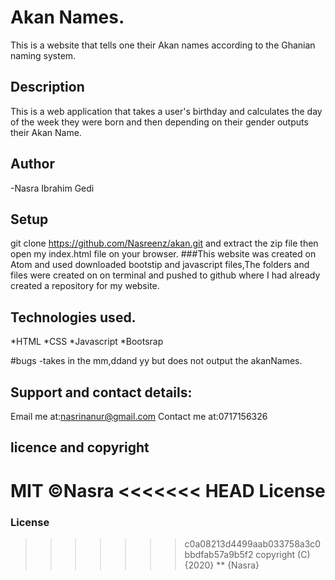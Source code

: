 # Akan Names.
This is a website that tells one their Akan names according to the Ghanian naming system.
## Description
This is a web application that takes a user's birthday and calculates the day of the week they were born and then depending on their gender outputs their Akan Name.
## Author
-Nasra Ibrahim Gedi

## Setup
git clone https://github.com/Nasreenz/akan.git and extract the zip file then open my index.html file on your browser.
###This website was created on Atom and used downloaded bootstip and javascript files,The folders and files were created on on terminal and pushed to github where I had already created a repository for my website.

## Technologies used.
*HTML
*CSS
*Javascript
*Bootsrap

#bugs
-takes in the mm,ddand yy but does not output the akanNames.

## Support and contact details:

Email me at:nasrinanur@gmail.com
Contact me at:0717156326
## licence and copyright
MIT &COPY;Nasra
<<<<<<< HEAD
License
=======
### License
>>>>>>> c0a08213d4499aab033758a3c0bbdfab57a9b5f2
copyright (C) {2020} ** {Nasra}
